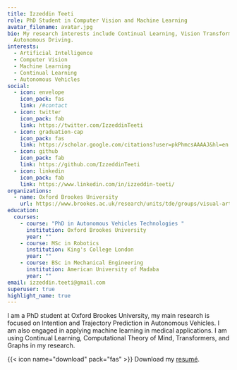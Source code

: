 ```yaml
---
title: Izzeddin Teeti
role: PhD Student in Computer Vision and Machine Learning
avatar_filename: avatar.jpg
bio: My research interests include Continual Learning, Vision Transformers,
  Autonomous Driving.
interests:
  - Artificial Intelligence
  - Computer Vision
  - Machine Learning
  - Continual Learning
  - Autonomous Vehicles
social:
  - icon: envelope
    icon_pack: fas
    link: /#contact
  - icon: twitter
    icon_pack: fab
    link: https://twitter.com/IzzeddinTeeti
  - icon: graduation-cap
    icon_pack: fas
    link: https://scholar.google.com/citations?user=pkPhmcsAAAAJ&hl=en
  - icon: github
    icon_pack: fab
    link: https://github.com/IzzeddinTeeti
  - icon: linkedin
    icon_pack: fab
    link: https://www.linkedin.com/in/izzeddin-teeti/
organizations:
  - name: Oxford Brookes University
    url: https://www.brookes.ac.uk/research/units/tde/groups/visual-artificial-intelligence-laboratory/
education:
  courses:
    - course: "PhD in Autonomous Vehicles Technologies "
      institution: Oxford Brookes University
      year: ""
    - course: MSc in Robotics
      institution: King's College London
      year: ""
    - course: BSc in Mechanical Engineering
      institution: American University of Madaba
      year: ""
email: izzeddin.teeti@gmail.com
superuser: true
highlight_name: true
---
```

I am a PhD student at Oxford Brookes University, my main research is focused on Intention and Trajectory Prediction in Autonomous Vehicles. I am also engaged in applying machine learning in medical applications. I am using Continual Learning, Computational Theory of Mind, Transformers, and Graphs in my research.

{{< icon name="download" pack="fas" >}} Download my [resumé](https://drive.google.com/file/d/12VHWaDnr_Y56dg_4u-28hqCIEzujuxcV/view?usp=sharing).

